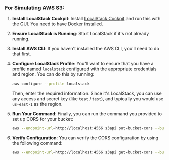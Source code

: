 
### For Simulating AWS S3:

1. **Install LocalStack Cockpit**: Install [LocalStack Cockpit](https://localstack.cloud/products/cockpit/) and run this with the GUI. You need to have Docker installed.

2. **Ensure LocalStack is Running**: Start LocalStack if it's not already running.

3. **Install AWS CLI**: If you haven't installed the AWS CLI, you'll need to do that first.

4. **Configure LocalStack Profile**: You'll want to ensure that you have a profile named `localstack` configured with the appropriate credentials and region. You can do this by running:
   
   ```bash
   aws configure --profile localstack
   ```

   Then, enter the required information. Since it's LocalStack, you can use any access and secret key (like `test` / `test`), and typically you would use `us-east-1` as the region.

5. **Run Your Command**: Finally, you can run the command you provided to set up CORS for your bucket:

   ```bash
   aws --endpoint-url=http://localhost:4566 s3api put-bucket-cors --bucket my-bucket --cors-configuration "{\"CORSRules\": [{\"AllowedOrigins\": [\"*\"], \"AllowedMethods\": [\"GET\", \"PUT\", \"POST\", \"DELETE\"], \"AllowedHeaders\": [\"*\"], \"ExposeHeaders\": [\"ETag\"]}]}" --profile localstack
   ```

6. **Verify Configuration**: You can verify the CORS configuration by using the following command:

   ```bash
   aws --endpoint-url=http://localhost:4566 s3api get-bucket-cors --bucket my-bucket --profile localstack
   ```

